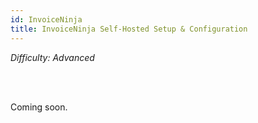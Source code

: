 ```yaml
---
id: InvoiceNinja
title: InvoiceNinja Self-Hosted Setup & Configuration
---
```


<i>Difficulty: Advanced</i>

<br/><br/>

Coming soon.